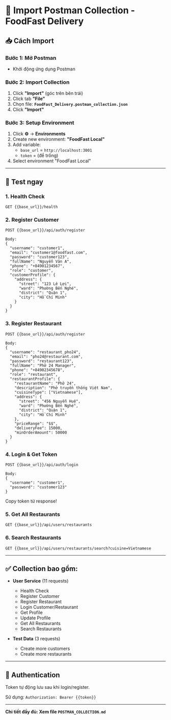 # 📮 Import Postman Collection - FoodFast Delivery

## 📥 Cách Import

### Bước 1: Mở Postman
- Khởi động ứng dụng Postman

### Bước 2: Import Collection
1. Click **"Import"** (góc trên bên trái)
2. Click tab **"File"**
3. Chọn file: **`FoodFast_Delivery.postman_collection.json`**
4. Click **"Import"**

### Bước 3: Setup Environment
1. Click **⚙️** → **Environments**
2. Create new environment: **"FoodFast Local"**
3. Add variable:
   - `base_url` = `http://localhost:3001`
   - `token` = (để trống)
4. Select environment "FoodFast Local"

---

## 🎯 Test ngay

### 1. Health Check
```
GET {{base_url}}/health
```

### 2. Register Customer
```
POST {{base_url}}/api/auth/register

Body:
{
  "username": "customer1",
  "email": "customer1@foodfast.com",
  "password": "customer123",
  "fullName": "Nguyễn Văn A",
  "phone": "+84901234567",
  "role": "customer",
  "customerProfile": {
    "address": {
      "street": "123 Lê Lợi",
      "ward": "Phường Bến Nghé",
      "district": "Quận 1",
      "city": "Hồ Chí Minh"
    }
  }
}
```

### 3. Register Restaurant
```
POST {{base_url}}/api/auth/register

Body:
{
  "username": "restaurant_pho24",
  "email": "pho24@restaurant.com",
  "password": "restaurant123",
  "fullName": "Phở 24 Manager",
  "phone": "+84902345678",
  "role": "restaurant",
  "restaurantProfile": {
    "restaurantName": "Phở 24",
    "description": "Phở truyền thống Việt Nam",
    "cuisineType": ["Vietnamese"],
    "address": {
      "street": "456 Nguyễn Huệ",
      "ward": "Phường Bến Nghé",
      "district": "Quận 1",
      "city": "Hồ Chí Minh"
    },
    "priceRange": "$$",
    "deliveryFee": 15000,
    "minOrderAmount": 50000
  }
}
```

### 4. Login & Get Token
```
POST {{base_url}}/api/auth/login

Body:
{
  "username": "customer1",
  "password": "customer123"
}
```
Copy token từ response!

### 5. Get All Restaurants
```
GET {{base_url}}/api/users/restaurants
```

### 6. Search Restaurants
```
GET {{base_url}}/api/users/restaurants/search?cuisine=Vietnamese
```

---

## ✅ Collection bao gồm:

- **User Service** (11 requests)
  - Health Check
  - Register Customer
  - Register Restaurant  
  - Login Customer/Restaurant
  - Get Profile
  - Update Profile
  - Get All Restaurants
  - Search Restaurants
  
- **Test Data** (3 requests)
  - Create more customers
  - Create more restaurants

---

## 🔐 Authentication

Token tự động lưu sau khi login/register.

Sử dụng: `Authorization: Bearer {{token}}`

---

**Chi tiết đầy đủ: Xem file `POSTMAN_COLLECTION.md`**
